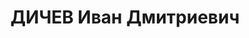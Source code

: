 ---
title: ДИЧЕВ Иван Дмитриевич
description: 'Род. в 1896, Московская обл., Рыбновский район, с. Новоселки, русский.
  Проживал: Челябинская обл., г. Челябинск. Облисполком, зав.облфо

  Арестован 07.10.1937. Приговор: 28.12.1937 – ВМН. Расстрелян 28.12.1937'
---